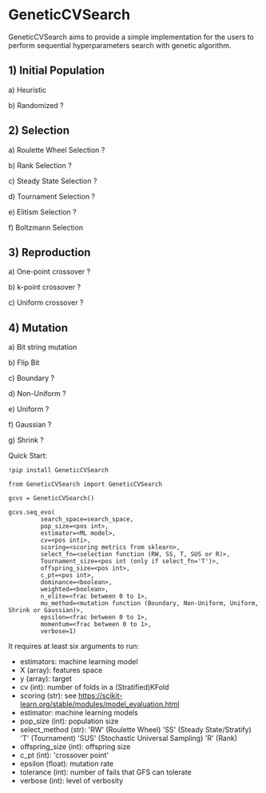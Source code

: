 # GeneticCVSearch

GeneticCVSearch aims to provide a simple implementation for the users to perform sequential hyperparameters search with genetic algorithm.

## 1) Initial Population 
   a) Heuristic 
   
   b) Randomized ?
    
## 2) Selection
   a) Roulette Wheel Selection ?
   
   b) Rank Selection ?
   
   c) Steady State Selection ?
   
   d) Tournament Selection ?
   
   e) Elitism Selection ?
   
   f) Boltzmann Selection 
   

## 3) Reproduction
   a) One-point crossover ?
   
   b) k-point crossover ?
   
   c) Uniform crossover ?
   

## 4) Mutation
   a) Bit string mutation
   
   b) Flip Bit
    
   c) Boundary ?
    
   d) Non-Uniform ?
    
   e) Uniform ?
    
   f) Gaussian ?
    
   g) Shrink ?
   


Quick Start:

	!pip install GeneticCVSearch
	
	from GeneticCVSearch import GeneticCVSearch
	
	gcvs = GeneticCVSearch()

	gcvs.seq_evo(
             search_space=search_space,
             pop_size=<pos int>, 
             estimator=<ML model>, 
             cv=<pos inti>, 
             scoring=<scoring metrics from sklearn>, 
             select_fn=<selection function (RW, SS, T, SUS or R)>, 
             Tournament_size=<pos int (only if select_fn='T')>,
             offspring_size=<pos int>, 
             c_pt=<pos int>,
             dominance=<boolean>, 
             weighted=<boolean>,
             n_elite=<frac between 0 to 1>,
             mu_method=<mutation function (Boundary, Non-Uniform, Uniform, Shrink or Gaussian)>, 
             epsilon=<frac between 0 to 1>, 
             momentum=<frac between 0 to 1>, 
             verbose=1)

It requires at least six arguments to run:

- estimators: machine learning model
- X (array): features space
- y (array): target
- cv (int): number of folds in a (Stratified)KFold
- scoring (str): see https://scikit-learn.org/stable/modules/model_evaluation.html
- estimator: machine learning models
- pop_size (int): population size
- select_method (str): 'RW' (Roulette Wheel)
		        'SS' (Steady State/Stratify)
		        'T' (Tournament)
		        'SUS' (Stochastic Universal Sampling)
		        'R' (Rank)
- offspring_size (int): offspring size
- c_pt (int): 'crossover point'
- epsilon (float): mutation rate
- tolerance (int): number of fails that GFS can tolerate
- verbose (int): level of verbosity
    